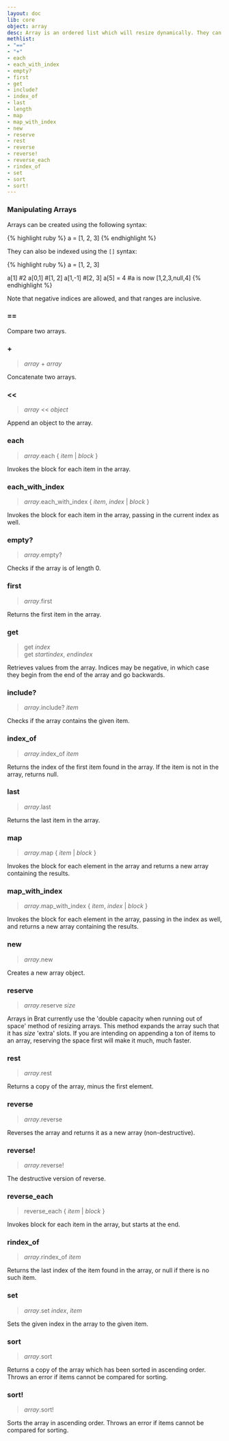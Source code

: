 ```yaml
---
layout: doc
lib: core
object: array
desc: Array is an ordered list which will resize dynamically. They can be as heterogenous as you would like. Arrays in Brat are zero-based. Arrays also squish in methods from enumerable.
methlist:
- "=="
- "+"
- each
- each_with_index
- empty?
- first
- get
- include?
- index_of
- last
- length
- map
- map_with_index
- new
- reserve
- rest
- reverse
- reverse!
- reverse_each
- rindex_of
- set
- sort
- sort!
---
```


### Manipulating Arrays

Arrays can be created using the following syntax:

{% highlight ruby %}
a = [1, 2, 3]
{% endhighlight %}

They can also be indexed using the `[]` syntax:

{% highlight ruby %}
a = [1, 2, 3]

a[1]  #2
a[0,1]  #[1, 2]
a[1,-1]  #[2, 3]
a[5] = 4  #a is now [1,2,3,null,4]
{% endhighlight %}

Note that negative indices are allowed, and that ranges are inclusive.

### ==

Compare two arrays.

### \+
>_array_ \+ _array_

Concatenate two arrays.

### <<
>_array_ << _object_

Append an object to the array.

### each
>_array_.each { _item_ | _block_ }

Invokes the block for each item in the array.

### each\_with\_index
>_array_.each\_with\_index { _item_, _index_ | _block_ }

Invokes the block for each item in the array, passing in the current index as well.

### empty?
>_array_.empty?

Checks if the array is of length 0.

### first
>_array_.first

Returns the first item in the array.

### get
>get _index_  
>get _startindex_, _endindex_

Retrieves values from the array. Indices may be negative, in which case they begin from the end of the array and go backwards.

### include?
>_array_.include? _item_

Checks if the array contains the given item.

### index\_of
>_array_.index\_of _item_

Returns the index of the first item found in the array. If the item is not in the array, returns null.

### last
>_array_.last

Returns the last item in the array.

### map
>_array_.map { _item_ | _block_ }

Invokes the block for each element in the array and returns a new array containing the results.

### map\_with\_index
>_array_.map\_with\_index { _item_, _index_ | _block_ }

Invokes the block for each element in the array, passing in the index as well, and returns a new array containing the results.

### new
>_array_.new

Creates a new array object.

### reserve
>_array_.reserve _size_

Arrays in Brat currently use the 'double capacity when running out of space' method of resizing arrays. This method expands the array such that it has _size_ 'extra' slots. If you are intending on appending a ton of items to an array, reserving the space first will make it much, much faster.

### rest
>_array_.rest

Returns a copy of the array, minus the first element.

### reverse
>_array_.reverse

Reverses the array and returns it as a new array (non-destructive).

### reverse!
>_array_.reverse!

The destructive version of reverse.

### reverse\_each
>reverse\_each { _item_ | _block_ }

Invokes block for each item in the array, but starts at the end.

### rindex\_of
>_array_.rindex\_of _item_

Returns the last index of the item found in the array, or null if there is no such item.

### set
>_array_.set _index_, _item_

Sets the given index in the array to the given item.

### sort
>_array_.sort

Returns a copy of the array which has been sorted in ascending order. Throws an error if items cannot be compared for sorting.

### sort!
>_array_.sort!

Sorts the array in ascending order. Throws an error if items cannot be compared for sorting.
